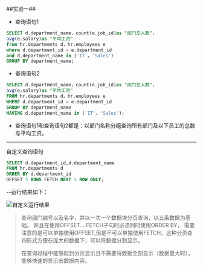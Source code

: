 ##实验一##

* 查询语句1
```sql
SELECT d.department_name，count(e.job_id)as "部门总人数"，
avg(e.salary)as "平均工资"
from hr.departments d，hr.employees e
where d.department_id = e.department_id
and d.department_name in ('IT'，'Sales')
GROUP BY department_name;
```

* 查询语句2
```sql
SELECT d.department_name，count(e.job_id)as "部门总人数"，
avg(e.salary)as "平均工资"
FROM hr.departments d，hr.employees e
WHERE d.department_id = e.department_id
GROUP BY department_name
HAVING d.department_name in ('IT'，'Sales');
```
* 查询语句1和查询语句2都是：以部门名称分组查询所有部门及以下员工的总数与平均工资。
***
自定义查询语句
```sql
SELECT d.department_id,d.department_name 
FROM hr.departments d 
ORDER BY d.department_id 
OFFSET 5 ROWS FETCH NEXT 5 ROW ONLY;
```
--运行结果如下：

![自定义运行结果](https://github.com/sunsky0c/Oracle/raw/master/tu.png)

>查询部门编号以及名字，并以一次一个数据块分页查询，以五条数据为基础。
>并且在使用OFFSET....FETCH子句时必须同时使用ORDER BY，
>需要注意的是可以单独使用OFFSET,但是不可以单独使用FETCH，这种分页查询形式方便在庞大的数据下，可以将数据分割显示。
>
>在查询过程中能够起到分页显示且不需要将数据全部显示（数据量大时），能够快速的显示出数据内容。

